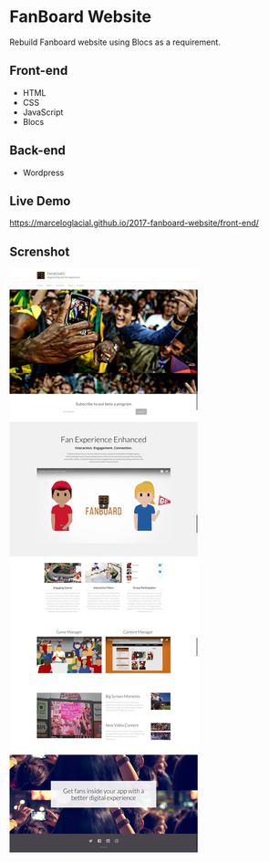 # FanBoard Website
Rebuild Fanboard website using Blocs as a requirement. 

## Front-end 

* HTML
* CSS
* JavaScript
* Blocs

## Back-end

* Wordpress

## Live Demo

https://marceloglacial.github.io/2017-fanboard-website/front-end/

## Screnshot

![screenshot](design/screenshot.jpg)
